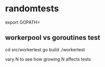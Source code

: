 # randomtests

export GOPATH=<path to randomtests>

workerpool vs goroutines test
-----------------------------
cd src/workertest
go build
./workertest

vary N to see how growing N affects tests
